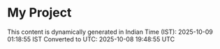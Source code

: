 # My Project

This content is dynamically generated in Indian Time (IST): 2025-10-09 01:18:55 IST
Converted to UTC: 2025-10-08 19:48:55 UTC
